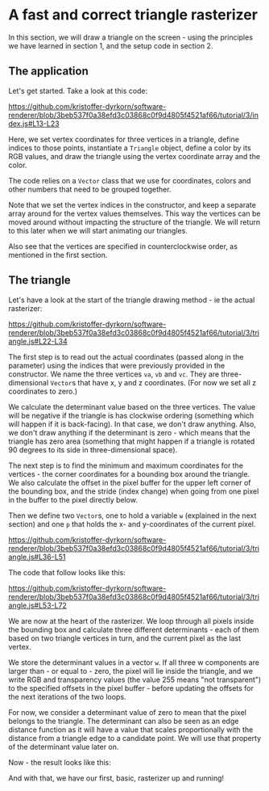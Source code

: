 # A fast and correct triangle rasterizer

In this section, we will draw a triangle on the screen - using the principles we have learned in section 1, and the setup code in section 2.

## The application

Let's get started. Take a look at this code:

https://github.com/kristoffer-dyrkorn/software-renderer/blob/3beb537f0a38efd3c03868c0f9d4805f4521af66/tutorial/3/index.js#L13-L23

Here, we set vertex coordinates for three vertices in a triangle, define indices to those points, instantiate a `Triangle` object, define a color by its RGB values, and draw the triangle using the vertex coordinate array and the color.

The code relies on a `Vector` class that we use for coordinates, colors and other numbers that need to be grouped together.

Note that we set the vertex indices in the constructor, and keep a separate array around for the vertex values themselves. This way the vertices can be moved around without impacting the structure of the triangle. We will return to this later when we will start animating our triangles.

Also see that the vertices are specified in counterclockwise order, as mentioned in the first section.

## The triangle

Let's have a look at the start of the triangle drawing method - ie the actual rasterizer:

https://github.com/kristoffer-dyrkorn/software-renderer/blob/3beb537f0a38efd3c03868c0f9d4805f4521af66/tutorial/3/triangle.js#L22-L34

The first step is to read out the actual coordinates (passed along in the parameter) using the indices that were previously provided in the constructor. We name the three vertices `va`, `vb` and `vc`. They are three-dimensional `Vector`s that have x, y and z coordinates. (For now we set all z coordinates to zero.)

We calculate the determinant value based on the three vertices. The value will be negative if the triangle is has clockwise ordering (something which will happen if it is back-facing). In that case, we don't draw anything. Also, we don't draw anything if the determinant is zero - which means that the triangle has zero area (something that might happen if a triangle is rotated 90 degrees to its side in three-dimensional space).

The next step is to find the minimum and maximum coordinates for the vertices - the corner coordinates for a bounding box around the triangle. We also calculate the offset in the pixel buffer for the upper left corner of the bounding box, and the stride (index change) when going from one pixel in the buffer to the pixel directly below.

Then we define two `Vector`s, one to hold a variable `w` (explained in the next section) and one `p` that holds the x- and y-coordinates of the current pixel.

https://github.com/kristoffer-dyrkorn/software-renderer/blob/3beb537f0a38efd3c03868c0f9d4805f4521af66/tutorial/3/triangle.js#L36-L51

The code that follow looks like this:

https://github.com/kristoffer-dyrkorn/software-renderer/blob/3beb537f0a38efd3c03868c0f9d4805f4521af66/tutorial/3/triangle.js#L53-L72

We are now at the heart of the rasterizer. We loop through all pixels inside the bounding box and calculate three different determinants - each of them based on two triangle vertices in turn, and the current pixel as the last vertex.

We store the determinant values in a vector `w`. If all three w components are larger than - or equal to - zero, the pixel will lie inside the triangle, and we write RGB and transparency values (the value 255 means "not transparent") to the specified offsets in the pixel buffer - before updating the offsets for the next iterations of the two loops.

For now, we consider a determinant value of zero to mean that the pixel belongs to the triangle. The determinant can also be seen as an edge distance function as it will have a value that scales proportionally with the distance from a triangle edge to a candidate point. We will use that property of the determinant value later on.

Now - the result looks like this:

And with that, we have our first, basic, rasterizer up and running!
